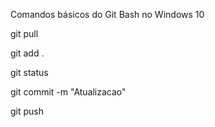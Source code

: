 Comandos básicos do Git Bash no Windows 10 

git pull 

git add .

git status 

git commit -m "Atualizacao" 

git push 